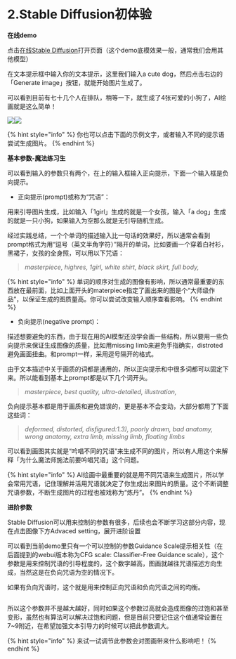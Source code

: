 # 2.Stable Diffusion初体验

**在线demo**

点击[在线Stable Diffusion](https://huggingface.co/spaces/stabilityai/stable-diffusion)打开页面（这个demo底模效果一般，通常我们会用其他模型）

在文本提示框中输入你的文本提示，这里我们输入a cute dog，然后点击右边的「Generate image」按钮，就能开始图片生成了。

可以看到目前有七十几个人在排队，稍等一下，就生成了4张可爱的小狗了，AI绘画就是这么简单！

![](https://z28pynubvc.feishu.cn/space/api/box/stream/download/asynccode/?code=MTczNDg0YTdjYTExNGRiMjAxMDhmOTZiNzRjMTVmYWNfcXVtS1JoeUdTYkREWVpNZElqWlF0WUVWZG95UWJlT2tfVG9rZW46RXUzeGJ6VlRibzNEeVd4WDVBdGNCVkJmbmRlXzE2ODM2MjMyMzk6MTY4MzYyNjgzOV9WNA)![](https://z28pynubvc.feishu.cn/space/api/box/stream/download/asynccode/?code=YTY5ZmQyMzBkZjEyMmFlN2YzNGQ1OWM5MDRlNzJlM2ZfWlpUNmRtRFlPT0xCZ2ZwREk5NjJPYTVMR0VtUE5VQ1dfVG9rZW46VXQ1VmIzOExGb1k1eGh4bGZhWGM3RTRybmNiXzE2ODM2MjMyMzk6MTY4MzYyNjgzOV9WNA)

{% hint style="info" %}
你也可以点击下面的示例文字，或者输入不同的提示语尝试生成图片。
{% endhint %}

**基本参数-魔法练习生**

可以看到输入的参数只有两个，在上的输入框输入正向提示，下面一个输入框是负向提示。

* 正向提示(prompt)或称为“咒语”：

用来引导图片生成，比如输入「1girl」生成的就是一个女孩，输入「a dog」生成的就是一只小狗，如果输入为空那么就是无引导随机生成。

经过实践总结，一个个单词的描述输入比一句话的效果好，所以通常会看到prompt格式为用“逗号（英文半角字符）”隔开的单词，比如要画一个穿着白衬衫，黑裙子，女孩的全身照，可以用以下咒语：

> _masterpiece, highres, 1girl, white shirt, black skirt, full body,_

{% hint style="info" %}
单词的顺序对生成的图像有影响，所以通常最重要的东西放在最前面，比如上面开头的materpiece指定了画出来的图是个“大师级作品”，以保证生成的图质量高。你可以尝试改变输入顺序查看影响。
{% endhint %}

* 负向提示(negative prompt)：

描述想要避免的东西，由于现在用的AI模型还没学会画一些结构，所以要用一些负向提示来保证生成图像的质量，比如用missing limb来避免手指确实，distroted避免画面扭曲。和prompt一样，采用逗号隔开的格式。

由于文本描述中关于画质的词都是通用的，所以正向提示和中很多词都可以固定下来。所以能看到基本上prompt都是以下几个词开头。

> _masterpiece, best quality, ultra-detailed, illustration,_

负向提示基本都是用于画质和避免错误的，更是基本不会变动，大部分都用了下面这些词：

> _deformed, distorted, disfigured:1.3), poorly drawn, bad anatomy, wrong anatomy, extra limb, missing limb, floating limbs_

可以看到画图其实就是“吟唱不同的咒语”来生成不同的图片，所以有人用这个来解释「为什么魔法师施法前要吟唱咒语」这个问题。

{% hint style="info" %}
AI绘画中最重要的就是用不同咒语来生成图片，所以学会常用咒语，记住理解并活用咒语就决定了你生成出来图片的质量。这个不断调整咒语参数，不断生成图片的过程也被戏称为“炼丹”。
{% endhint %}

**进阶参数**

Stable Diffusion可以用来控制的参数有很多，后续也会不断学习这部分内容，现在点击图像下方Advaced setting，展开进阶设置

可以看到当前demo里只有一个可以控制的参数Guidance Scale提示相关性（在后面提到的webui版本称为CFG scale: Classifier-Free Guidance scale），这个参数是用来控制咒语的引导程度的，这个数字越高，图画就越往咒语描述方向生成，当然这是在负向咒语为空的情况下。

如果有负向咒语时，这个就是用来控制正向咒语和负向咒语之间的均衡。

<figure><img src="https://z28pynubvc.feishu.cn/space/api/box/stream/download/asynccode/?code=Y2JhMjU0MDE1OTU4NjhiMDQyMzlkZDhhMDhiMWQyZTJfdTJFa0gxT0xCZVhoUkhLd2VnM0tOSnhwNkRJbEdoczZfVG9rZW46Tms5TWJ2WjlUbzNRQzd4bWpXZWNNOXJTbndmXzE2ODM2MjM2MTc6MTY4MzYyNzIxN19WNA" alt=""><figcaption></figcaption></figure>

所以这个参数并不是越大越好，同时如果这个参数过高就会造成图像的过饱和甚至变形，虽然也有算法可以解决过饱和问题，但是目前只要记住这个值通常设置在7\~9附近，在希望加强文本引导力的时候可以把此参数调大。

{% hint style="info" %}
来试一试调节此参数会对图画带来什么影响吧！
{% endhint %}
